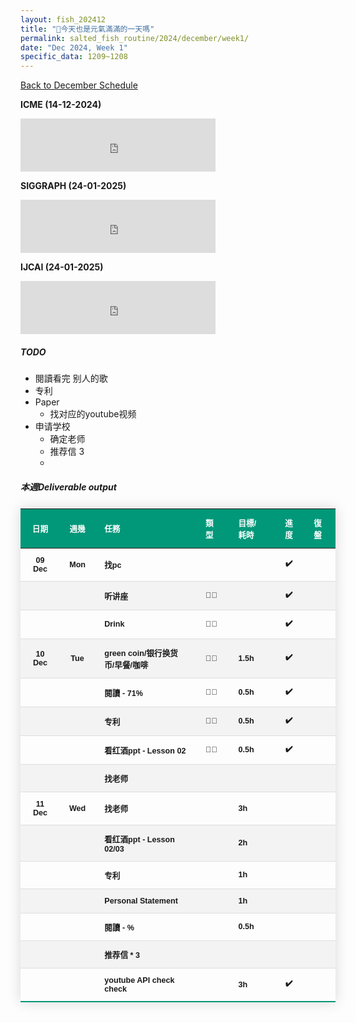 ```yaml
---
layout: fish_202412
title: "🎐今天也是元氣滿滿的一天嗎"
permalink: salted_fish_routine/2024/december/week1/
date: "Dec 2024, Week 1"
specific_data: 1209~1208
---
```



<a href="{{ '/salted_fish_routine/2024/december/' | relative_url }}">Back to December Schedule</a>

<style>

 table {
    width: 100%;
    border-collapse: collapse;
    margin: 25px 0;
    font-size: 0.9em;
    font-family: sans-serif;
    font-weight: bold;
    box-shadow: 0 0 20px rgba(0, 0, 0, 0.15);
 }
 
 table thead tr {
    background-color: #009879;
    color: #ffffff;
    text-align: left;
}

table th, table td {
     padding: 12px 15px;
}

table tbody tr {
    font-weight: bold;
    border-bottom: 1px solid #dddddd;
    cursor: grabbing;
}

table tbody tr:nth-of-type(even) {
    background-color: #f3f3f3;
}

table tbody tr:last-of-type {
    border-bottom: 2px solid #009879;
}

table tbody tr:hover {
    font-weight: bold;
    color: #009879;
}

</style>

<!-- <iframe src="https://free.timeanddate.com/countdown/i750r7bm/n594/cf12/cm0/cu4/ct0/cs0/ca0/co0/cr0/ss0/cac909/cpc909/pcfff/tcfff/fs200/szw448/szh189/iso2024-11-26T00:00:00/bo2" allowTransparency="true" frameborder="0" width="312" height="83"></iframe>
 -->


**ICME (14-12-2024)**
<iframe src="https://free.timeanddate.com/countdown/i750r7bm/n594/cf12/cm0/cu4/ct0/cs0/ca0/co0/cr0/ss0/cac909/cpc909/pcfff/tcfff/fs200/szw448/szh189/iso2024-12-14T00:00:00/bo2" allowTransparency="true" frameborder="0" width="312" height="85"></iframe>


**SIGGRAPH (24-01-2025)**
<iframe src="https://free.timeanddate.com/countdown/i750r7bm/n594/cf12/cm0/cu4/ct0/cs0/ca0/co0/cr0/ss0/cac909/cpc909/pcfff/tcfff/fs200/szw448/szh189/iso2025-01-24T00:00:00/bo2" allowTransparency="true" frameborder="0" width="312" height="85"></iframe>



**IJCAI (24-01-2025)**
<iframe src="https://free.timeanddate.com/countdown/i750r7bm/n594/cf12/cm0/cu4/ct0/cs0/ca0/co0/cr0/ss0/cac909/cpc909/pcfff/tcfff/fs200/szw448/szh189/iso2025-01-24T00:00:00/bo2" allowTransparency="true" frameborder="0" width="312" height="85"></iframe>




##### TODO
-  閱讀看完 别人的歌
-  专利 
-  Paper
   -  找对应的youtube视频
-  申请学校
   -  确定老师
   -  推荐信 3
   -  


##### 本週Deliverable output



| **日期** | **週幾** | **任務**                        | **類型** | **目標/耗時** | **進度** | **復盤** |
| :------: | :------: | :------------------------------ | :------- | :------------ | :------: | :------- |
|  09 Dec  |   Mon    | 找pc                            |          |               |    ✔️     |          |
|          |          | 听讲座                          | 👩‍🚀        |               |    ✔️     |          |
|          |          | Drink                           | 🐻‍❄️       |               |    ✔️     |          |
|  10 Dec  |   Tue    | green coin/银行换货币/早餐/咖啡 | 🐻‍❄️       | 1.5h          |    ✔️     |          |
|          |          | 閱讀 - 71%                      | 🐻‍❄️       | 0.5h          |    ✔️     |          |
|          |          | 专利                            | 👩‍🚀        | 0.5h          |    ✔️     |          |
|          |          | 看红酒ppt - Lesson 02           | 🐻‍❄️       | 0.5h          |    ✔️     |          |
|          |          | 找老师                          |          |               |          |          |
|  11 Dec  |   Wed    | 找老师                          |          | 3h            |          |          |
|          |          | 看红酒ppt - Lesson 02/03        |          | 2h            |          |          |
|          |          | 专利                            |          | 1h            |          |          |
|          |          | Personal Statement              |          | 1h            |          |          |
|          |          | 閱讀 - %                        |          | 0.5h          |          |          |
|          |          | 推荐信 * 3                      |          |               |          |          |
|          |          | youtube API check check         |          | 3h            |    ✔️     |          |